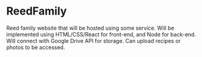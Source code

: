 # ReedFamily
 Reed family website that will be hosted using some service. Will be implemented using HTML/CSS/React for front-end, and Node for back-end. Will connect with Google Drive API for storage. Can upload recipes or photos to be accessed.
